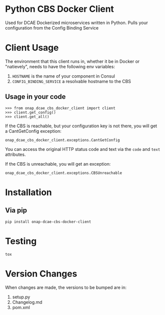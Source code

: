 # Python CBS Docker Client

Used for DCAE Dockerized microservices written in Python. Pulls your configuration from the Config Binding Service

# Client Usage

The environment that this client runs in, whether it be in Docker or "natievely", needs to have the following env variables:
1. `HOSTNAME` is the name of your component in Consul
2. `CONFIG_BINDING_SERVICE` a resolvable hostname to the CBS

## Usage in your code

    >>> from onap_dcae_cbs_docker_client import client
    >>> client.get_config()
    >>> client.get_all()


If the CBS is reachable, but your configuration key is not there, you will get a CantGetConfig exception:

    onap_dcae_cbs_docker_client.exceptions.CantGetConfig

You can access the original HTTP status code and text via the `code` and `text` attributes.

If the CBS is unreachable, you will get an exception:

    onap_dcae_cbs_docker_client.exceptions.CBSUnreachable


# Installation

## Via pip
```
pip install onap-dcae-cbs-docker-client
```

# Testing
```
tox
```

# Version Changes
When changes are made, the versions to be bumped are in:

1. setup.py
2. Changelog.md
3. pom.xml
